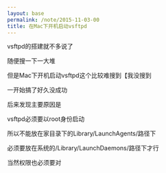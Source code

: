 ```yaml
---
layout: base
permalink: /note/2015-11-03-00
title: 在Mac下开机启动vsftpd
---
```


vsftpd的搭建就不多说了

随便搜一下一大堆

但是Mac下开机启动vsftpd这个比较难搜到【我没搜到

一开始搞了好久没成功

后来发现主要原因是

vsftpd必须要以root身份启动

所以不能放在家目录下的Library/LaunchAgents/路径下

必须要放在系统的/Library/LaunchDaemons/路径下才行

当然权限也必须要对